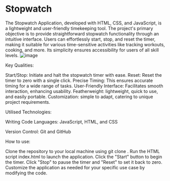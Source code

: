 # Stopwatch
The Stopwatch Application, developed with HTML, CSS, and JavaScript, is a lightweight and user-friendly timekeeping tool. The project's primary objective is to provide straightforward stopwatch functionality through an intuitive interface. Users can effortlessly start, stop, and reset the timer, making it suitable for various time-sensitive activities like tracking workouts, cooking, and more. Its simplicity ensures accessibility for users of all skill levels.
![image](https://github.com/Sazidur12/Stopwatch/assets/149562280/b9e3d334-8a31-4242-92f1-b27563149077)



Key Qualities:


Start/Stop: Initiate and halt the stopwatch timer with ease.
Reset: Reset the timer to zero with a single click.
Precise Timing: This ensures accurate timing for a wide range of tasks.
User-Friendly Interface: Facilitates smooth interaction, enhancing usability.
Featherweight: lightweight, quick to use, and easily portable.
Customization: simple to adapt, catering to unique project requirements.



Utilised Technologies:


Writing Code Languages: JavaScript, HTML, and CSS

Version Control: Git and GitHub



How to use:


Clone the repository to your local machine using git clone <repository-url>.
Run the HTML script index.html to launch the application.
Click the "Start" button to begin the timer. Click "Stop" to pause the timer and "Reset" to set it back to zero.
Customize the application as needed for your specific use case by modifying the code.
